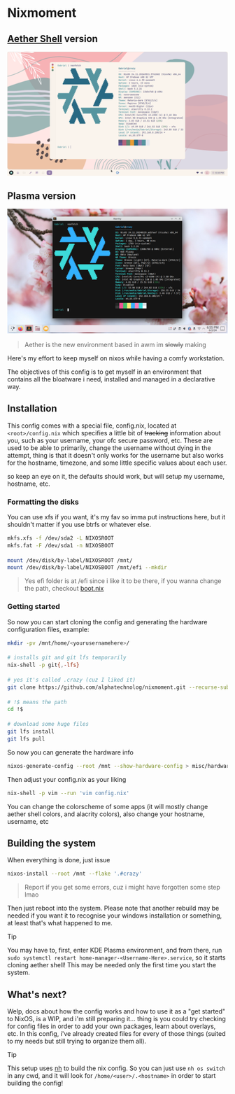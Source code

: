 # Nixmoment

## [Aether Shell](https://github.com/alphatechnolog/aether-shell) version
![banner-aether.png](./assets/banner-aether.png)

## Plasma version
![banner.png](./assets/banner.png)

> Aether is the new environment based in awm im ~~slowly~~ making

Here's my effort to keep myself on nixos while having a comfy workstation.

The objectives of this config is to get myself in an environment that
contains all the bloatware i need, installed and managed in a declarative way.

## Installation

This config comes with a special file, config.nix, located at `<root>/config.nix` which specifies a little
bit of ~~tracking~~ information about you, such as your username, your ofc secure password, etc. These are used to be able to primarily, change the username without dying in the attempt, thing is that it doesn't only works for the username but also works for the hostname, timezone, and some little specific values about each user.

so keep an eye on it, the defaults should work, but will setup my username, hostname, etc.

### Formatting the disks

You can use xfs if you want, it's my fav so imma put instructions here, but it shouldn't matter if you use btrfs or whatever else.

```sh
mkfs.xfs -f /dev/sda2 -L NIXOSROOT
mkfs.fat -F /dev/sda1 -n NIXOSBOOT

mount /dev/disk/by-label/NIXOSROOT /mnt/
mount /dev/disk/by-label/NIXOSBOOT /mnt/efi --mkdir
```

> Yes efi folder is at /efi since i like it to be there, if you wanna change the path, checkout [boot.nix](../crazy/core/boot.nix)

### Getting started

So now you can start cloning the config and generating the hardware configuration files, example:

```sh
mkdir -pv /mnt/home/<yourusernamehere>/

# installs git and git lfs temporarily
nix-shell -p git{,-lfs}

# yes it's called .crazy (cuz I liked it)
git clone https://github.com/alphatechnolog/nixmoment.git --recurse-submodules /mnt/home/<yourusernamehere>/.crazy

# !$ means the path
cd !$

# download some huge files
git lfs install
git lfs pull
```

So now you can generate the hardware info

```sh
nixos-generate-config --root /mnt --show-hardware-config > misc/hardware-configuration.nix
```

Then adjust your config.nix as your liking

```sh
nix-shell -p vim --run 'vim config.nix'
```

You can change the colorscheme of some apps (it will mostly change aether shell colors, and alacrity colors), also change your hostname, username, etc

## Building the system

When everything is done, just issue

```sh
nixos-install --root /mnt --flake '.#crazy'
```

> Report if you get some errors, cuz i might have forgotten some step lmao

Then just reboot into the system. Please note that another rebuild may be needed if you want it to recognise your windows installation or something, at least that's what happened to me.

> [!TIP]
> You may have to, first, enter KDE Plasma environment, and from there, run
> `sudo systemctl restart home-manager-<Username-Here>.service`, so it starts cloning aether shell!
> This may be needed only the first time you start the system.

## What's next?

Welp, docs about how the config works and how to use it as a "get started" to NixOS, is
a WIP, and i'm still preparing it... thing is you could try checking for config files
in order to add your own packages, learn about overlays, etc. In this config, i've already
created files for every of those things (suited to my needs but still trying to organize them all).

> [!TIP]
> This setup uses [nh](https://github.com/viperML/nh) to build the nix config.
> So you can just use `nh os switch` in any cwd, and it will look for
> `/home/<user>/.<hostname>` in order to start building the config!

